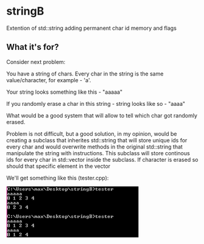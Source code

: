 # stringB
Extention of std::string adding permanent char id memory and flags

## What it's for?

Consider next problem:

You have a string of chars. Every char in the string is the same value/character, for example - 'a'.

Your string looks something like this - "aaaaa"

If you randomly erase a char in this string - string looks like so - "aaaa"

What would be a good system that will allow to tell which char got randomly erased.

Problem is not difficult, but a good solution, in my opinion, would be creating a subclass that inherites std::string that will store unique ids for every char and would overwrite methods in the original std::string that manipulate the string with instructions. This subclass will store continous ids for every char in std::vector inside the subclass. If character is erased so should that specific element in the vector

We'll get something like this (tester.cpp):

<img src="readMe\1.png"></img>
